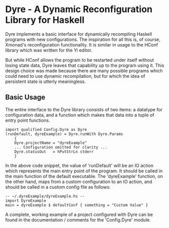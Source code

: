 Dyre - A Dynamic Reconfiguration Library for Haskell
====================================================

Dyre implements a basic interface for dynamically recompiling Haskell programs
with new configurations. The inspiration for all this is, of course, Xmonad's
reconfiguration functionality. It is similar in usage to the HConf library
which was written for the Yi editor.

But while HConf allows the program to be restarted under itself without losing
state data, Dyre leaves that capability up to the program using it. This design
choice was made because there are many possible programs which could need to use
dynamic recompilation, but for which the idea of persistent state is utterly
meaningless.

Basic Usage
-----------

The entire interface to the Dyre library consists of two items: a datatype for
configuration data, and a function which makes that data into a tuple of entry
point functions.

    import qualified Config.Dyre as Dyre
    (runDefault, dyreExample) = Dyre.runWith Dyre.Params
        {
        Dyre.projectName = "dyreExample"
        ... Configuration omitted for clarity ...
        Dyre.statusOut   = hPutStrLn stderr
        }

In the above code snippet, the value of 'runDefault' will be an IO action which
represents the main entry point of the program. It should be called in the main
function of the default executable. The 'dyreExample' function, on the other
hand, maps from a custom configuration to an IO action, and should be called in
a custom config file as follows:

    -- ~/.dyreExample/dyreExample.hs --
    import DyreExample
    main = dyreExample $ defaultConf { something = "Custom Value" }

A complete, working example of a project configured with Dyre can be found in
the documentation / comments for the 'Config.Dyre' module.
